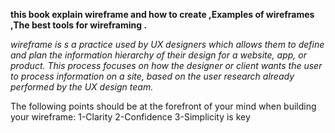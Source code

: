 **this book explain wireframe and how to create ,Examples of wireframes ,The best tools for wireframing .**

*wireframe is s a practice used by UX designers which allows them to define and plan the information hierarchy of their design for a website, app, or product. This process focuses on how the designer or client wants the user to process information on a site, based on the user research already performed by the UX design team.*

The following points should be at the forefront of your mind when building your wireframe:
1-Clarity
2-Confidence
3-Simplicity is key
